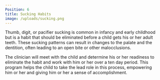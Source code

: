 ```yaml
---
Position: 6
title: Sucking Habits
image: /uploads/sucking.png
---
```

Thumb, digit, or pacifier sucking is common in infancy and early childhood but is a habit that should be eliminated before a child gets his or her adult teeth. These sucking patterns can result in changes to the palate and the dentition, often leading to an open bite or other malocclusions.

The clinician will meet with the child and determine his or her readiness to eliminate the habit and work with him or her over a ten day period. This program helps the child to take the lead role in this process, empowering him or her and giving him or her a sense of accomplishment.